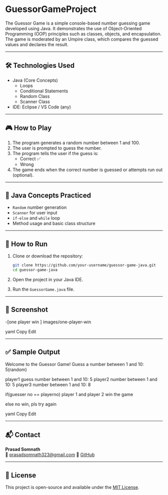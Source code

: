 # GuessorGameProject
The Guessor Game is a simple console-based number guessing game developed using Java. It demonstrates the use of Object-Oriented Programming (OOP) principles such as classes, objects, and encapsulation. The game is moderated by an Umpire class, which compares the guessed values and declares the result.

---

## 🛠️ Technologies Used

- Java (Core Concepts)
  - Loops
  - Conditional Statements
  - Random Class
  - Scanner Class
- IDE:  Eclipse / VS Code (any)

---

## 🎮 How to Play

1. The program generates a random number between 1 and 100.
2. The user is prompted to guess the number.
3. The program tells the user if the guess is:
   - Correct ✅
   - Wrong 
4. The game ends when the correct number is guessed or attempts run out (optional).

---

## 🧠 Java Concepts Practiced

- `Random` number generation
- `Scanner` for user input
- `if-else` and `while` loop
- Method usage and basic class structure

---

## 🚀 How to Run

1. Clone or download the repository:
    ```bash
    git clone https://github.com/your-username/guessor-game-java.git
    cd guessor-game-java
    ```

2. Open the project in your Java IDE.

3. Run the `GuessorGame.java` file.

---

## 📸 Screenshot

> 
-[one player win ] images/one-player-win

yaml
Copy
Edit

---

## ✅ Sample Output

Welcome to the Guessor Game!
Guess a number between 1 and 10: 5(random)

player1 guess number between 1 and 10: 5
player2  number between 1 and 10: 5
player3  number between 1 and 10: 8

if(guesser no == playerno)
player 1 and player 2 win the game

else 
no win, pls try again

yaml
Copy
Edit

---

## 📬 Contact

**Prasad Somnath**  
📧 prasadsomnath323@gmail.com
🔗 [GitHub](https://github.com/prasadsomnath)

---

## 📝 License

This project is open-source and available under the [MIT License](LICENSE).
